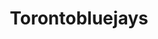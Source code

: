 ---
title: Torontobluejays
crosslinks:
- baseball
- livven
- MLBStreams
- NYYankees
- canucks
- MassdropBot
- orioles
- Mariners
- anti_gif_bot
- u_imguralbumbot
- torontoraptors
- Astros
- xkcd
- place
- IAmA
- KCRoyals
- slavelabour
- the_donaldson
- reddit_stream_beta
- Cardinals
---